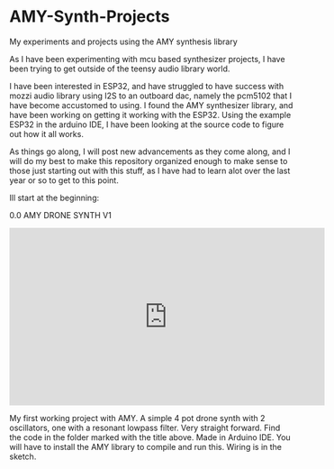 # AMY-Synth-Projects
My experiments and projects using the AMY synthesis library

As I have been experimenting with mcu based synthesizer projects, I have been trying to get outside of the teensy audio library world.

I have been interested in ESP32, and have struggled to have success with mozzi audio library using I2S to an outboard dac, namely
the pcm5102 that I have become accustomed to using. I found the AMY synthesizer library, and have been working on getting it working
with the ESP32. Using the example ESP32 in the arduino IDE, I have been looking at the source code to figure out how it all works. 

As things go along, I will post new advancements as they come along, and I will do my best to make this repository organized enough to make sense
to those just starting out with this stuff, as I have had to learn alot over the last year or so to get to this point. 

Ill start at the beginning:

0.0  AMY DRONE SYNTH V1

<iframe width="560" height="315" src="https://www.youtube.com/embed/HmVCcdBEqVo?si=YTueI7KoU-uV5jks" title="YouTube video player" frameborder="0" allow="accelerometer; autoplay; clipboard-write; encrypted-media; gyroscope; picture-in-picture; web-share" referrerpolicy="strict-origin-when-cross-origin" allowfullscreen></iframe>

My first working project with AMY. A simple 4 pot drone synth with 2 oscillators, one with a resonant lowpass filter. Very straight forward. Find the code in 
the folder marked with the title above. Made in Arduino IDE. You will have to install the AMY library to compile and run this. Wiring is in the sketch. 
